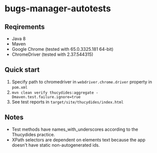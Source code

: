 # bugs-manager-autotests

## Reqirements
* Java 8
* Maven
* Google Chrome (tested with 65.0.3325.181 64-bit)
* ChromeDriver (tested with 2.37.544315)

## Quick start
1. Specify path to chromedriver in `webdriver.chrome.driver` property in `pom.xml`
2. `mvn clean verify thucydides:aggregate -Dmaven.test.failure.ignore=true`
3. See test reports in `target/site/thucydides/index.html`

## Notes
* Test methods have names_with_underscores according to the Thucydides practice.
* XPath selectors are dependent on elements text because the app doesn't have static non-autogenerated ids.